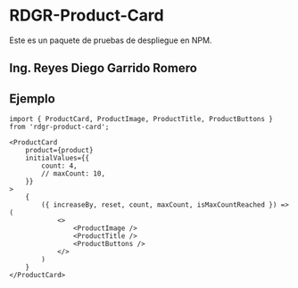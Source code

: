 # RDGR-Product-Card

Este es un paquete de pruebas de despliegue en NPM.

## Ing. Reyes Diego Garrido Romero

## Ejemplo

```
import { ProductCard, ProductImage, ProductTitle, ProductButtons } from 'rdgr-product-card';
```

```
<ProductCard
	product={product}
	initialValues={{
	    count: 4,
	    // maxCount: 10,
	}}
>
	{
        ({ increaseBy, reset, count, maxCount, isMaxCountReached }) => (
			<>
				<ProductImage />
				<ProductTitle />
				<ProductButtons />
			</>
		)
    }
</ProductCard>

```